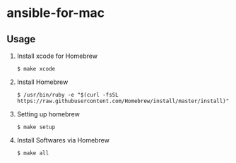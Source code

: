 # ansible-for-mac

## Usage

1. Install xcode for Homebrew

	```
	$ make xcode
	```

2. Install Homebrew

	```
	$ /usr/bin/ruby -e "$(curl -fsSL https://raw.githubusercontent.com/Homebrew/install/master/install)"
	```

3. Setting up homebrew

	```
	$ make setup
	```

4. Install Softwares via Homebrew


	```
	$ make all
	```